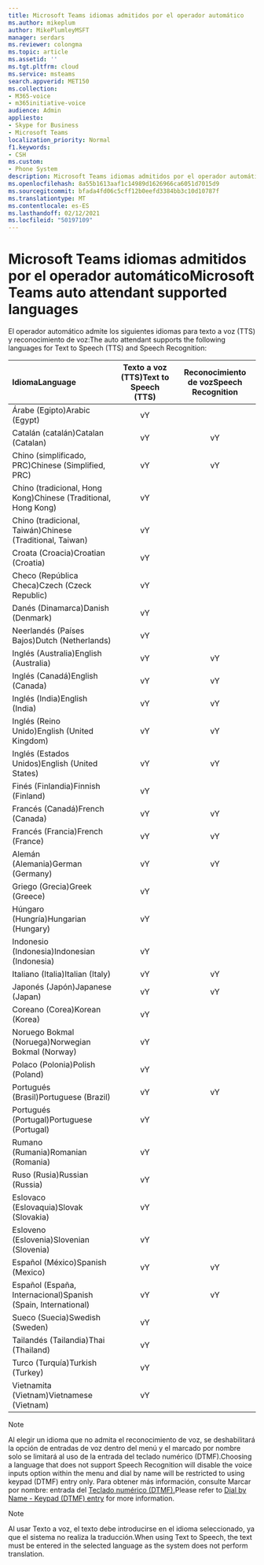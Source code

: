 ```yaml
---
title: Microsoft Teams idiomas admitidos por el operador automático
ms.author: mikeplum
author: MikePlumleyMSFT
manager: serdars
ms.reviewer: colongma
ms.topic: article
ms.assetid: ''
ms.tgt.pltfrm: cloud
ms.service: msteams
search.appverid: MET150
ms.collection:
- M365-voice
- m365initiative-voice
audience: Admin
appliesto:
- Skype for Business
- Microsoft Teams
localization_priority: Normal
f1.keywords:
- CSH
ms.custom:
- Phone System
description: Microsoft Teams idiomas admitidos por el operador automático
ms.openlocfilehash: 8a55b1613aaf1c14989d1626966ca6051d7015d9
ms.sourcegitcommit: bfada4fd06c5cff12b0eefd3384bb3c10d10787f
ms.translationtype: MT
ms.contentlocale: es-ES
ms.lasthandoff: 02/12/2021
ms.locfileid: "50197109"
---
```

# <a name="microsoft-teams-auto-attendant-supported-languages"></a><span data-ttu-id="d9e32-103">Microsoft Teams idiomas admitidos por el operador automático</span><span class="sxs-lookup"><span data-stu-id="d9e32-103">Microsoft Teams auto attendant supported languages</span></span>

<span data-ttu-id="d9e32-104">El operador automático admite los siguientes idiomas para texto a voz (TTS) y reconocimiento de voz:</span><span class="sxs-lookup"><span data-stu-id="d9e32-104">The auto attendant supports the following languages for Text to Speech (TTS) and Speech Recognition:</span></span>

|<span data-ttu-id="d9e32-105">Idioma</span><span class="sxs-lookup"><span data-stu-id="d9e32-105">Language</span></span>                                |<span data-ttu-id="d9e32-106">Texto a voz (TTS)</span><span class="sxs-lookup"><span data-stu-id="d9e32-106">Text to Speech (TTS)</span></span>     |<span data-ttu-id="d9e32-107">Reconocimiento de voz</span><span class="sxs-lookup"><span data-stu-id="d9e32-107">Speech Recognition</span></span>                     |
|:---------------------------------------|:-----------------------:|:-------------------------------------:|
|<span data-ttu-id="d9e32-108">Árabe (Egipto)</span><span class="sxs-lookup"><span data-stu-id="d9e32-108">Arabic (Egypt)</span></span>                          |<span data-ttu-id="d9e32-109">v</span><span class="sxs-lookup"><span data-stu-id="d9e32-109">Y</span></span>                        |                                       |
|<span data-ttu-id="d9e32-110">Catalán (catalán)</span><span class="sxs-lookup"><span data-stu-id="d9e32-110">Catalan (Catalan)</span></span>                       |<span data-ttu-id="d9e32-111">v</span><span class="sxs-lookup"><span data-stu-id="d9e32-111">Y</span></span>                        |<span data-ttu-id="d9e32-112">v</span><span class="sxs-lookup"><span data-stu-id="d9e32-112">Y</span></span>                                      |
|<span data-ttu-id="d9e32-113">Chino (simplificado, PRC)</span><span class="sxs-lookup"><span data-stu-id="d9e32-113">Chinese (Simplified, PRC)</span></span>               |<span data-ttu-id="d9e32-114">v</span><span class="sxs-lookup"><span data-stu-id="d9e32-114">Y</span></span>                        |<span data-ttu-id="d9e32-115">v</span><span class="sxs-lookup"><span data-stu-id="d9e32-115">Y</span></span>                                      |
|<span data-ttu-id="d9e32-116">Chino (tradicional, Hong Kong)</span><span class="sxs-lookup"><span data-stu-id="d9e32-116">Chinese (Traditional, Hong Kong)</span></span>        |<span data-ttu-id="d9e32-117">v</span><span class="sxs-lookup"><span data-stu-id="d9e32-117">Y</span></span>                        |                                       |
|<span data-ttu-id="d9e32-118">Chino (tradicional, Taiwán)</span><span class="sxs-lookup"><span data-stu-id="d9e32-118">Chinese (Traditional, Taiwan)</span></span>           |<span data-ttu-id="d9e32-119">v</span><span class="sxs-lookup"><span data-stu-id="d9e32-119">Y</span></span>                        |                                       |    
|<span data-ttu-id="d9e32-120">Croata (Croacia)</span><span class="sxs-lookup"><span data-stu-id="d9e32-120">Croatian (Croatia)</span></span>                      |<span data-ttu-id="d9e32-121">v</span><span class="sxs-lookup"><span data-stu-id="d9e32-121">Y</span></span>                        |                                       |    
|<span data-ttu-id="d9e32-122">Checo (República Checa)</span><span class="sxs-lookup"><span data-stu-id="d9e32-122">Czech (Czeck Republic)</span></span>                  |<span data-ttu-id="d9e32-123">v</span><span class="sxs-lookup"><span data-stu-id="d9e32-123">Y</span></span>                        |                                       |    
|<span data-ttu-id="d9e32-124">Danés (Dinamarca)</span><span class="sxs-lookup"><span data-stu-id="d9e32-124">Danish (Denmark)</span></span>                        |<span data-ttu-id="d9e32-125">v</span><span class="sxs-lookup"><span data-stu-id="d9e32-125">Y</span></span>                        |                                       |    
|<span data-ttu-id="d9e32-126">Neerlandés (Países Bajos)</span><span class="sxs-lookup"><span data-stu-id="d9e32-126">Dutch (Netherlands)</span></span>                     |<span data-ttu-id="d9e32-127">v</span><span class="sxs-lookup"><span data-stu-id="d9e32-127">Y</span></span>                        |                                       |    
|<span data-ttu-id="d9e32-128">Inglés (Australia)</span><span class="sxs-lookup"><span data-stu-id="d9e32-128">English (Australia)</span></span>                     |<span data-ttu-id="d9e32-129">v</span><span class="sxs-lookup"><span data-stu-id="d9e32-129">Y</span></span>                        |<span data-ttu-id="d9e32-130">v</span><span class="sxs-lookup"><span data-stu-id="d9e32-130">Y</span></span>                                      |
|<span data-ttu-id="d9e32-131">Inglés (Canadá)</span><span class="sxs-lookup"><span data-stu-id="d9e32-131">English (Canada)</span></span>                        |<span data-ttu-id="d9e32-132">v</span><span class="sxs-lookup"><span data-stu-id="d9e32-132">Y</span></span>                        |<span data-ttu-id="d9e32-133">v</span><span class="sxs-lookup"><span data-stu-id="d9e32-133">Y</span></span>                                      |
|<span data-ttu-id="d9e32-134">Inglés (India)</span><span class="sxs-lookup"><span data-stu-id="d9e32-134">English (India)</span></span>                         |<span data-ttu-id="d9e32-135">v</span><span class="sxs-lookup"><span data-stu-id="d9e32-135">Y</span></span>                        |<span data-ttu-id="d9e32-136">v</span><span class="sxs-lookup"><span data-stu-id="d9e32-136">Y</span></span>                                      |
|<span data-ttu-id="d9e32-137">Inglés (Reino Unido)</span><span class="sxs-lookup"><span data-stu-id="d9e32-137">English (United Kingdom)</span></span>                |<span data-ttu-id="d9e32-138">v</span><span class="sxs-lookup"><span data-stu-id="d9e32-138">Y</span></span>                        |<span data-ttu-id="d9e32-139">v</span><span class="sxs-lookup"><span data-stu-id="d9e32-139">Y</span></span>                                      |
|<span data-ttu-id="d9e32-140">Inglés (Estados Unidos)</span><span class="sxs-lookup"><span data-stu-id="d9e32-140">English (United States)</span></span>                 |<span data-ttu-id="d9e32-141">v</span><span class="sxs-lookup"><span data-stu-id="d9e32-141">Y</span></span>                        |<span data-ttu-id="d9e32-142">v</span><span class="sxs-lookup"><span data-stu-id="d9e32-142">Y</span></span>                                      |
|<span data-ttu-id="d9e32-143">Finés (Finlandia)</span><span class="sxs-lookup"><span data-stu-id="d9e32-143">Finnish (Finland)</span></span>                       |<span data-ttu-id="d9e32-144">v</span><span class="sxs-lookup"><span data-stu-id="d9e32-144">Y</span></span>                        |                                       |    
|<span data-ttu-id="d9e32-145">Francés (Canadá)</span><span class="sxs-lookup"><span data-stu-id="d9e32-145">French (Canada)</span></span>                         |<span data-ttu-id="d9e32-146">v</span><span class="sxs-lookup"><span data-stu-id="d9e32-146">Y</span></span>                        |<span data-ttu-id="d9e32-147">v</span><span class="sxs-lookup"><span data-stu-id="d9e32-147">Y</span></span>                                      |
|<span data-ttu-id="d9e32-148">Francés (Francia)</span><span class="sxs-lookup"><span data-stu-id="d9e32-148">French (France)</span></span>                         |<span data-ttu-id="d9e32-149">v</span><span class="sxs-lookup"><span data-stu-id="d9e32-149">Y</span></span>                        |<span data-ttu-id="d9e32-150">v</span><span class="sxs-lookup"><span data-stu-id="d9e32-150">Y</span></span>                                      |
|<span data-ttu-id="d9e32-151">Alemán (Alemania)</span><span class="sxs-lookup"><span data-stu-id="d9e32-151">German (Germany)</span></span>                        |<span data-ttu-id="d9e32-152">v</span><span class="sxs-lookup"><span data-stu-id="d9e32-152">Y</span></span>                        |<span data-ttu-id="d9e32-153">v</span><span class="sxs-lookup"><span data-stu-id="d9e32-153">Y</span></span>                                      |
|<span data-ttu-id="d9e32-154">Griego (Grecia)</span><span class="sxs-lookup"><span data-stu-id="d9e32-154">Greek (Greece)</span></span>                          |<span data-ttu-id="d9e32-155">v</span><span class="sxs-lookup"><span data-stu-id="d9e32-155">Y</span></span>                        |                                       |
|<span data-ttu-id="d9e32-156">Húngaro (Hungría)</span><span class="sxs-lookup"><span data-stu-id="d9e32-156">Hungarian (Hungary)</span></span>                     |<span data-ttu-id="d9e32-157">v</span><span class="sxs-lookup"><span data-stu-id="d9e32-157">Y</span></span>                        |                                       |
|<span data-ttu-id="d9e32-158">Indonesio (Indonesia)</span><span class="sxs-lookup"><span data-stu-id="d9e32-158">Indonesian (Indonesia)</span></span>                  |<span data-ttu-id="d9e32-159">v</span><span class="sxs-lookup"><span data-stu-id="d9e32-159">Y</span></span>                        |                                       |
|<span data-ttu-id="d9e32-160">Italiano (Italia)</span><span class="sxs-lookup"><span data-stu-id="d9e32-160">Italian (Italy)</span></span>                         |<span data-ttu-id="d9e32-161">v</span><span class="sxs-lookup"><span data-stu-id="d9e32-161">Y</span></span>                        |<span data-ttu-id="d9e32-162">v</span><span class="sxs-lookup"><span data-stu-id="d9e32-162">Y</span></span>                                      |
|<span data-ttu-id="d9e32-163">Japonés (Japón)</span><span class="sxs-lookup"><span data-stu-id="d9e32-163">Japanese (Japan)</span></span>                        |<span data-ttu-id="d9e32-164">v</span><span class="sxs-lookup"><span data-stu-id="d9e32-164">Y</span></span>                        |<span data-ttu-id="d9e32-165">v</span><span class="sxs-lookup"><span data-stu-id="d9e32-165">Y</span></span>                                      |
|<span data-ttu-id="d9e32-166">Coreano (Corea)</span><span class="sxs-lookup"><span data-stu-id="d9e32-166">Korean (Korea)</span></span>                          |<span data-ttu-id="d9e32-167">v</span><span class="sxs-lookup"><span data-stu-id="d9e32-167">Y</span></span>                        |                                       |    
|<span data-ttu-id="d9e32-168">Noruego Bokmal (Noruega)</span><span class="sxs-lookup"><span data-stu-id="d9e32-168">Norwegian Bokmal (Norway)</span></span>               |<span data-ttu-id="d9e32-169">v</span><span class="sxs-lookup"><span data-stu-id="d9e32-169">Y</span></span>                        |                                       |    
|<span data-ttu-id="d9e32-170">Polaco (Polonia)</span><span class="sxs-lookup"><span data-stu-id="d9e32-170">Polish (Poland)</span></span>                         |<span data-ttu-id="d9e32-171">v</span><span class="sxs-lookup"><span data-stu-id="d9e32-171">Y</span></span>                        |                                       |    
|<span data-ttu-id="d9e32-172">Portugués (Brasil)</span><span class="sxs-lookup"><span data-stu-id="d9e32-172">Portuguese (Brazil)</span></span>                     |<span data-ttu-id="d9e32-173">v</span><span class="sxs-lookup"><span data-stu-id="d9e32-173">Y</span></span>                        |<span data-ttu-id="d9e32-174">v</span><span class="sxs-lookup"><span data-stu-id="d9e32-174">Y</span></span>                                      |
|<span data-ttu-id="d9e32-175">Portugués (Portugal)</span><span class="sxs-lookup"><span data-stu-id="d9e32-175">Portuguese (Portugal)</span></span>                   |<span data-ttu-id="d9e32-176">v</span><span class="sxs-lookup"><span data-stu-id="d9e32-176">Y</span></span>                        |                                       |    
|<span data-ttu-id="d9e32-177">Rumano (Rumania)</span><span class="sxs-lookup"><span data-stu-id="d9e32-177">Romanian (Romania)</span></span>                      |<span data-ttu-id="d9e32-178">v</span><span class="sxs-lookup"><span data-stu-id="d9e32-178">Y</span></span>                        |                                       |    
|<span data-ttu-id="d9e32-179">Ruso (Rusia)</span><span class="sxs-lookup"><span data-stu-id="d9e32-179">Russian (Russia)</span></span>                        |<span data-ttu-id="d9e32-180">v</span><span class="sxs-lookup"><span data-stu-id="d9e32-180">Y</span></span>                        |                                       |    
|<span data-ttu-id="d9e32-181">Eslovaco (Eslovaquia)</span><span class="sxs-lookup"><span data-stu-id="d9e32-181">Slovak (Slovakia)</span></span>                       |<span data-ttu-id="d9e32-182">v</span><span class="sxs-lookup"><span data-stu-id="d9e32-182">Y</span></span>                        |                                       |    
|<span data-ttu-id="d9e32-183">Esloveno (Eslovenia)</span><span class="sxs-lookup"><span data-stu-id="d9e32-183">Slovenian (Slovenia)</span></span>                    |<span data-ttu-id="d9e32-184">v</span><span class="sxs-lookup"><span data-stu-id="d9e32-184">Y</span></span>                        |                                       |    
|<span data-ttu-id="d9e32-185">Español (México)</span><span class="sxs-lookup"><span data-stu-id="d9e32-185">Spanish (Mexico)</span></span>                        |<span data-ttu-id="d9e32-186">v</span><span class="sxs-lookup"><span data-stu-id="d9e32-186">Y</span></span>                        |<span data-ttu-id="d9e32-187">v</span><span class="sxs-lookup"><span data-stu-id="d9e32-187">Y</span></span>                                      |
|<span data-ttu-id="d9e32-188">Español (España, Internacional)</span><span class="sxs-lookup"><span data-stu-id="d9e32-188">Spanish (Spain, International)</span></span>          |<span data-ttu-id="d9e32-189">v</span><span class="sxs-lookup"><span data-stu-id="d9e32-189">Y</span></span>                        |<span data-ttu-id="d9e32-190">v</span><span class="sxs-lookup"><span data-stu-id="d9e32-190">Y</span></span>                                      |
|<span data-ttu-id="d9e32-191">Sueco (Suecia)</span><span class="sxs-lookup"><span data-stu-id="d9e32-191">Swedish (Sweden)</span></span>                        |<span data-ttu-id="d9e32-192">v</span><span class="sxs-lookup"><span data-stu-id="d9e32-192">Y</span></span>                        |                                       |    
|<span data-ttu-id="d9e32-193">Tailandés (Tailandia)</span><span class="sxs-lookup"><span data-stu-id="d9e32-193">Thai (Thailand)</span></span>                         |<span data-ttu-id="d9e32-194">v</span><span class="sxs-lookup"><span data-stu-id="d9e32-194">Y</span></span>                        |                                       |    
|<span data-ttu-id="d9e32-195">Turco (Turquía)</span><span class="sxs-lookup"><span data-stu-id="d9e32-195">Turkish (Turkey)</span></span>                        |<span data-ttu-id="d9e32-196">v</span><span class="sxs-lookup"><span data-stu-id="d9e32-196">Y</span></span>                        |                                       |    
|<span data-ttu-id="d9e32-197">Vietnamita (Vietnam)</span><span class="sxs-lookup"><span data-stu-id="d9e32-197">Vietnamese (Vietnam)</span></span>                    |<span data-ttu-id="d9e32-198">v</span><span class="sxs-lookup"><span data-stu-id="d9e32-198">Y</span></span>                        |                                       |    

> [!NOTE]
> <span data-ttu-id="d9e32-199">Al elegir un idioma que no admita el reconocimiento de voz, se deshabilitará la opción de entradas de voz dentro del menú y el marcado por nombre solo se limitará al uso de la entrada del teclado numérico (DTMF).</span><span class="sxs-lookup"><span data-stu-id="d9e32-199">Choosing a language that does not support Speech Recognition will disable the voice inputs option within the menu and dial by name will be restricted to using keypad (DTMF) entry only.</span></span> <span data-ttu-id="d9e32-200">Para obtener más información, consulte Marcar por nombre: entrada del [Teclado numérico (DTMF).](dial-voice-reference.md#dial-by-name---keypad-dtmf-entry)</span><span class="sxs-lookup"><span data-stu-id="d9e32-200">Please refer to [Dial by Name - Keypad (DTMF) entry](dial-voice-reference.md#dial-by-name---keypad-dtmf-entry) for more information.</span></span>

> [!NOTE]
> <span data-ttu-id="d9e32-201">Al usar Texto a voz, el texto debe introducirse en el idioma seleccionado, ya que el sistema no realiza la traducción.</span><span class="sxs-lookup"><span data-stu-id="d9e32-201">When using Text to Speech, the text must be entered in the selected language as the system does not perform translation.</span></span>
